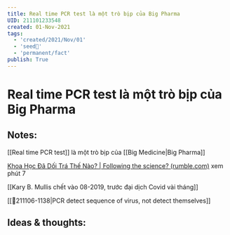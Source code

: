 ```yaml
---
title: Real time PCR test là một trò bịp của Big Pharma
UID: 211101233548
created: 01-Nov-2021
tags:
  - 'created/2021/Nov/01'
  - 'seed🥜'
  - 'permanent/fact'
publish: True
---
```

# Real time PCR test là một trò bịp của Big Pharma

## Notes:
[[Real time PCR test]] là một trò bịp của [[Big Medicine|Big Pharma]]

[Khoa Học Đã Dối Trá Thế Nào? | Following the science? (rumble.com)](https://rumble.com/vm69ne-khoa-hc-di-tr-th-no-following-the-science.html) xem phút 7

[[Kary B. Mullis chết vào 08-2019, trước đại dịch Covid vài tháng]]

[[💬211106-1138|PCR detect sequence of virus, not detect themselves]]

## Ideas & thoughts:


